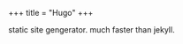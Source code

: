 +++
title = "Hugo"
+++

static site gengerator. much faster than jekyll.


<div class="spreadsheet" src="../hugo.toml" fullHeightWithRowsPerScreen=8> </div>  

